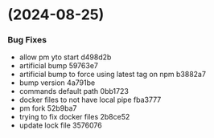 #  (2024-08-25)


### Bug Fixes

* allow pm yto start d498d2b
* artificial bump 59763e7
* artificial bump to force using latest tag on npm b3882a7
* bump version 4a791be
* commands default path 0bb1723
* docker files to not have local pipe fba3777
* pm fork 52b9ba7
* trying to fix docker files 2b8ce52
* update lock file 3576076



